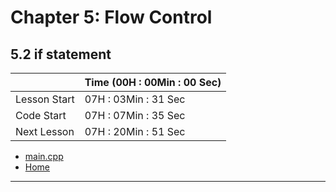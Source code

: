 # Chapter 5: Flow Control

## 5.2 if statement

||Time (00H : 00Min : 00 Sec)|
|-|-|
 |Lesson Start           | 07H : 03Min : 31 Sec |  
 |Code Start             | 07H : 07Min : 35 Sec |  
 |Next Lesson            | 07H : 20Min : 51 Sec | 
* [main.cpp](./main.cpp)
* [Home](/README.md)

---
